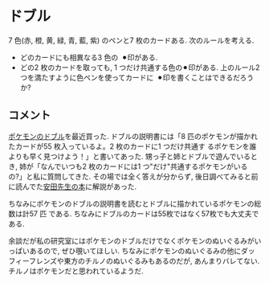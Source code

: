 #  ドブル

7 色(赤, 橙, 黄, 緑, 青, 藍, 紫) のペンと7 枚のカードある. 次のルールを考える.
- どのカードにも相異なる3 色の ⚫︎印がある.
- どの2 枚のカードを取っても, 1 つだけ共通する色の⚫︎印がある.
上のルール2 つを満たすように色ペンを使ってカードに ⚫︎印を書くことはできるだろうか?

## コメント

[ポケモンのドブル](https://www.pokemoncenter-online.com/4970381803407.html?srsltid=AfmBOornQAZnZjF3tyY07ARDzHE6fN9roPko3GK52Umfs7C1jYSmPRme)を最近買った. 
ドブルの説明書には「8 匹のポケモンが描かれたカードが55 枚入っているよ。2 枚のカードに1 つだけ共通す
るポケモンを誰よりも早く見つけよう！」と書いてあった. 
甥っ子と姉とドブルで遊んでいるとき, 姉が「なんでいつも2 枚のカードには1 つ"だけ"共通するポケモンがいるの?」と私に質問してきた. その場では全く答えが分からず, 後日調べてみると前に読んでた[安田先生の本](https://www.amazon.co.jp/ゲームで大学数学入門-スプラウトからオイラー-ゲッターまで-安田-健彦/dp/4320113446)に解説があった. 

ちなみにポケモンのドブルの説明書を読むとドブルに描かれているポケモンの総数は計57 匹
である. ちなみにドブルのカードは55枚ではなく57枚でも大丈夫である. 

余談だが私の研究室にはポケモンのドブルだけでなくポケモンのぬいぐるみがいっぱいあるので, ぜひ覗いてほしい. 
ちなみにポケモンのぬいぐるみの他にダッフィーフレンズや東方のチルノのぬいぐるみもあるのだが, あんまりバレてない. チルノはポケモンだと思われているようだ. 